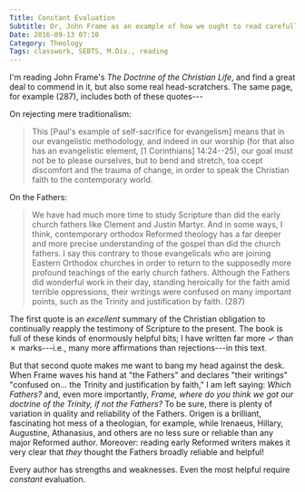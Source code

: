 ```yaml
---
Title: Constant Evaluation
Subtitle: Or, John Frame as an example of how we ought to read carefully.
Date: 2016-09-13 07:10
Category: Theology
Tags: classwork, SEBTS, M.Div., reading
---
```


I'm reading John Frame's _The Doctrine of the Christian Life_, and find a great deal to commend in it, but also some real head-scratchers. The same page, for example (287), includes both of these quotes---

On rejecting mere traditionalism:

> This [Paul's example of self-sacrifice for evangelism] means that in our evangelistic methodology, and indeed in our worship (for that also has an evangelistic element, [1 Corinthians] 14:24--25), our goal must not be to please ourselves, but to bend and stretch, toa ccept discomfort and the trauma of change, in order to speak the Christian faith to the contemporary world.

On the Fathers:

> We have had much more time to study Scripture than did the early church fathers like Clement and Justin Martyr. And in some ways, I think, contemporary orthodox Reformed theology has a far deeper and more precise understanding of the gospel than did the church fathers. I say this contrary to those evangelicals who are joining Eastern Orthodox churches in order to return to the supposedly more profound teachings of the early church fathers. Although the Fathers did wonderful work in their day, standing heroically for the faith amid terrible oppressions, their writings were confused on many important points, such as the Trinity and justification by faith. (287)

The first quote is an *excellent* summary of the Christian obligation to continually reapply the testimony of Scripture to the present. The book is full of these kinds of enormously helpful bits; I have written far more ✓ than ✗ marks---i.e., many more affirmations than rejections---in this text.

But that second quote makes me want to bang my head against the desk. When Frame waves his hand at "the Fathers" and declares "their writings" "confused on... the Trinity and justification by faith," I am left saying: _Which Fathers?_ and, even more importantly, _Frame, where do you think we *got* our doctrine of the Trinity, if not the Fathers?_ To be sure, there is plenty of variation in quality and reliability of the Fathers. Origen is a brilliant, fascinating hot mess of a theologian, for example, while Irenaeus, Hillary, Augustine, Athanasius, and others are no less sure or reliable than any major Reformed author. Moreover: reading early Reformed writers makes it very clear that *they* thought the Fathers broadly reliable and helpful!

Every author has strengths and weaknesses. Even the most helpful require *constant* evaluation.